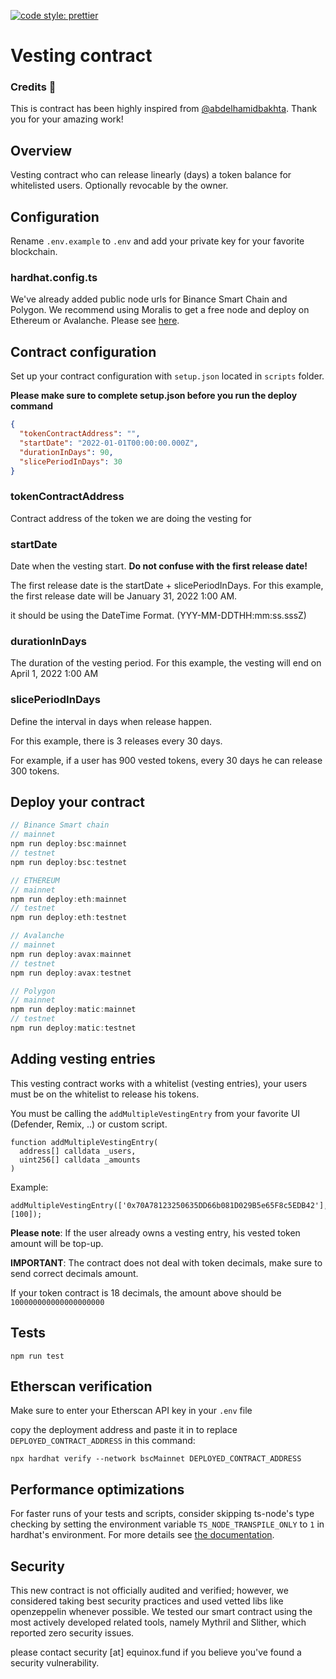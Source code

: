 [![code style: prettier](https://img.shields.io/badge/code_style-prettier-ff69b4.svg)](https://github.com/prettier/prettier)

# Vesting contract

### Credits 📄

This is contract has been highly inspired from [@abdelhamidbakhta](https://github.com/abdelhamidbakhta/token-vesting-contracts). Thank you for your amazing work!

## Overview

Vesting contract who can release linearly (days) a token balance for whitelisted users.
Optionally revocable by the owner.

## Configuration

Rename `.env.example` to `.env` and add your private key for your favorite blockchain.

### hardhat.config.ts

We've already added public node urls for Binance Smart Chain and Polygon.
We recommend using Moralis to get a free node and deploy on Ethereum or Avalanche. Please see [here](https://docs.moralis.io/speedy-nodes/connecting-to-rpc-nodes/connect-to-eth-node).

## Contract configuration

Set up your contract configuration with `setup.json` located in `scripts` folder.

**Please make sure to complete setup.json before you run the deploy command**

```json
{
  "tokenContractAddress": "",
  "startDate": "2022-01-01T00:00:00.000Z",
  "durationInDays": 90,
  "slicePeriodInDays": 30
}
```

### tokenContractAddress

Contract address of the token we are doing the vesting for

### startDate

Date when the vesting start. **Do not confuse with the first release date!**

The first release date is the startDate + slicePeriodInDays. For this example, the first release date will be January 31, 2022 1:00 AM.

it should be using the DateTime Format. (YYY-MM-DDTHH:mm:ss.sssZ)

### durationInDays

The duration of the vesting period. For this example, the vesting will end on April 1, 2022 1:00 AM

### slicePeriodInDays

Define the interval in days when release happen.

For this example, there is 3 releases every 30 days.

For example, if a user has 900 vested tokens, every 30 days he can release 300 tokens.

## Deploy your contract

```javascript
// Binance Smart chain
// mainnet
npm run deploy:bsc:mainnet
// testnet
npm run deploy:bsc:testnet

// ETHEREUM
// mainnet
npm run deploy:eth:mainnet
// testnet
npm run deploy:eth:testnet

// Avalanche
// mainnet
npm run deploy:avax:mainnet
// testnet
npm run deploy:avax:testnet

// Polygon
// mainnet
npm run deploy:matic:mainnet
// testnet
npm run deploy:matic:testnet


```

## Adding vesting entries

This vesting contract works with a whitelist (vesting entries), your users must be on the whitelist to release his tokens.

You must be calling the `addMultipleVestingEntry` from your favorite UI (Defender, Remix, ..) or custom script.

```solidty
function addMultipleVestingEntry(
  address[] calldata _users,
  uint256[] calldata _amounts
)
```

Example:

```solidity
addMultipleVestingEntry(['0x70A78123250635DD66b081D029B5e65F8c5EDB42'], [100]);
```

**Please note**:
If the user already owns a vesting entry, his vested token amount will be top-up.

**IMPORTANT**: The contract does not deal with token decimals, make sure to send correct decimals amount.

If your token contract is 18 decimals, the amount above should be `100000000000000000000`

## Tests

```shell
npm run test
```

## Etherscan verification

Make sure to enter your Etherscan API key in your `.env` file

copy the deployment address and paste it in to replace `DEPLOYED_CONTRACT_ADDRESS` in this command:

```shell
npx hardhat verify --network bscMainnet DEPLOYED_CONTRACT_ADDRESS
```

## Performance optimizations

For faster runs of your tests and scripts, consider skipping ts-node's type checking by setting the environment variable `TS_NODE_TRANSPILE_ONLY` to `1` in hardhat's environment. For more details see [the documentation](https://hardhat.org/guides/typescript.html#performance-optimizations).

## Security
This new contract is not officially audited and verified; however, we considered taking best security practices and used vetted libs like openzeppelin whenever possible. We tested our smart contract using the most actively developed related tools, namely Mythril and Slither, which reported zero security issues.

please contact security [at] equinox.fund if you believe you've found a security vulnerability.

